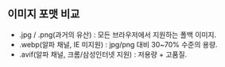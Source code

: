 ## 이미지 포맷 비교

- .jpg / .png(과거의 유산) : 모든 브라우저에서 지원하는 폴백 이미지.
- .webp(알파 채널, IE 미지원) :  jpg/png 대비 30~70% 수준의 용량.
- .avif(알파 채널, 크롬/삼성인터넷 지원) : 저용량 + 고품질.